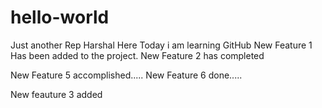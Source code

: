 # hello-world
Just another Rep
Harshal Here Today i am learning GitHub 
New Feature 1 Has  been added to the project.
New Feature 2 has completed

New Feature 5 accomplished.....
New Feature 6 done.....

New feauture 3 added
